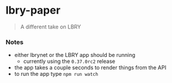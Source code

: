 # lbry-paper

> A different take on LBRY



### Notes

- either lbrynet or the LBRY app should be running
  - currently using the `0.37.0rc2` release
- the app takes a couple seconds to render things from the API
- to run the app type `npm run watch`
